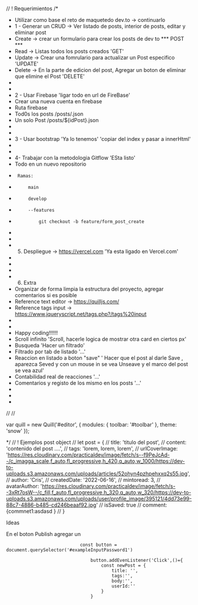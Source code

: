 // ! Requerimientos
/*
 * Utilizar como base el reto de maquetedo dev.to -> continuarlo
 * 1 - Generar un CRUD -> Ver listado de posts, interior de posts, editar y eliminar post
 *  Create -> crear un formulario para crear los posts de dev to                                            *** POST ***
 *  Read   -> Listas todos los posts creados                                                                 'GET'
 *  Update -> Crear una fomrulario para actualizar un Post especifico                                       'UPDATE'
 *  Delete -> En la parte de edicion del post, Agregar un boton de eliminar que elimine el Post             'DELETE'
 *
 *
 * 2 - Usar Firebase 'ligar todo en url de FireBase'
 * Crear una nueva cuenta en firebase
 * Ruta firebase
 *  Tod0s los posts /posts/.json
 *  Un solo Post /posts/${idPost}.json
 *
 *
 * 3 - Usar bootstrap                                                    'Ya lo tenemos'  'copiar del index y pasar a innerHtml'
 *
 *
 * 4- Trabajar con la metodologia Gitflow                                 'ESta listo'
 * Todo en un nuevo repositorio
 *      Ramas:
 *          main
 *          develop
 *          --features
 *              git checkout -b feature/form_post_create
 *
 *
 * 5. Despliegue -> https://vercel.com                                     'Ya esta ligado en Vercel.com'
 *
 *
 *
 * 6. Extra
 * Organizar de forma limpia la estructura del proyecto, agregar comentarios si es posible
 * Reference text editor ->  https://quilljs.com/
 * Reference tags input -> https://www.jqueryscript.net/tags.php?/tags%20input
 *
 *
 * Happy coding!!!!!!
* Scroll infinito                                     'Scroll, hacerle logica de mostrar otra card en ciertos px'
* Busqueda                                                                   'Hacer un filtrado' 
* Filtrado por tab de listado                                                '...'
* Reaccion en listado a boton "save"           ' Hacer que el post al darle Save , aparezca Seved y con un mouse in se vea Unseave y el marco del post se vea azul'
* Contabilidad real de reacciones                                            '...'
* Comentarios y registo de los mismo en los posts                            '...'
*
*
*


// <link href="https://cdn.quilljs.com/1.2.6/quill.snow.css" rel="stylesheet">
// <script src="https://cdn.quilljs.com/1.2.6/quill.min.js"></script>

var quill = new Quill('#editor', {
  modules: {
    toolbar: '#toolbar'
  },
  theme: 'snow'
});


*/
// ! Ejemplos post object
//  let post = {
//     title: 'titulo del post',
//     content: 'contenido del post ....',
//     tags: 'lorem, lorem, lorem',
//     urlCoverImage: 'https://res.cloudinary.com/practicaldev/image/fetch/s--f9PeJcAd--/c_imagga_scale,f_auto,fl_progressive,h_420,q_auto,w_1000/https://dev-to-uploads.s3.amazonaws.com/uploads/articles/52ohyn4pzhpehxxq2s55.jpg',
//     author: 'Cris',
//     createdDate: '2022-06-16',
//     mintoread: 3,
//     avatarAuthor: 'https://res.cloudinary.com/practicaldev/image/fetch/s--3xRt7osW--/c_fill,f_auto,fl_progressive,h_320,q_auto,w_320/https://dev-to-uploads.s3.amazonaws.com/uploads/user/profile_image/395121/4dd73e99-88c7-4886-b485-cd246beaaf92.jpg'
//     isSaved: true
//     comment: {commnet1:asdasd }
// }




Ideas 

En el boton Publish agregar un  

                                const button = document.querySelector('#exampleInputPassword1') 

                                    button.addEvenListener('Click',()={
                                        const newPost = {
                                            title: '',
                                            tags:'',
                                            body:'',
                                            userId:''
                                        }
                                    }



